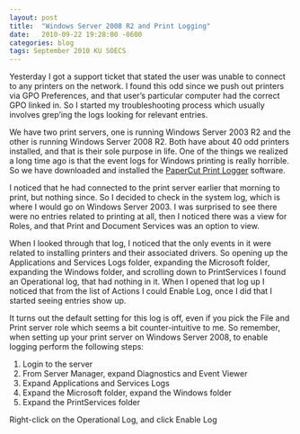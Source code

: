 ```yaml
---
layout: post
title:  "Windows Server 2008 R2 and Print Logging"
date:   2010-09-22 19:28:00 -0600
categories: blog
tags: September 2010 KU SOECS
---
```

Yesterday I got a support ticket that stated the user was unable to connect to any printers on the network. I found this odd since we push out printers via GPO Preferences, and that user’s particular computer had the correct GPO linked in. So I started my troubleshooting process which usually involves grep’ing the logs looking for relevant entries.

We have two print servers, one is running Windows Server 2003 R2 and the other is running Windows Server 2008 R2. Both have about 40 odd printers installed, and that is their sole purpose in life. One of the things we realized a long time ago is that the event logs for Windows printing is really horrible. So we have downloaded and installed the [PaperCut Print Logger](http://www.papercut.com/products/free_software/print_logger/) software.

I noticed that he had connected to the print server earlier that morning to print, but nothing since. So I decided to check in the system log, which is where I would go on Windows Server 2003. I was surprised to see there were no entries related to printing at all, then I noticed there was a view for Roles, and that Print and Document Services was an option to view.

When I looked through that log, I noticed that the only events in it were related to installing printers and their associated drivers. So opening up the Applications and Services Logs folder, expanding the Microsoft folder, expanding the Windows folder,  and scrolling down to PrintServices I found an Operational log, that had nothing in it. When I opened that log up I noticed that from the list of Actions I could Enable Log, once I did that I started seeing entries show up.

It turns out the default setting for this log is off, even if you pick the File and Print server role which seems a bit counter-intuitive to me. So remember, when setting up your print server on Windows Server 2008, to enable logging perform the following steps:

1. Login to the server
2. From Server Manager, expand Diagnostics and Event Viewer
3. Expand Applications and Services Logs
4. Expand the Microsoft folder, expand the Windows folder
5. Expand the PrintServices folder

Right-click on the Operational Log, and click Enable Log
